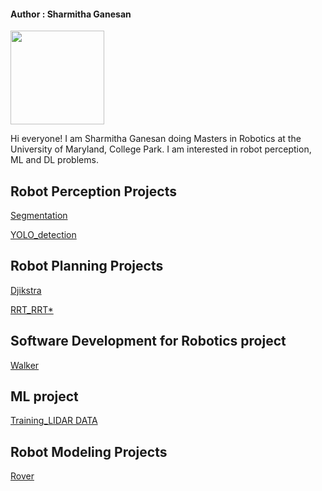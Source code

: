 ####                                                           Author  :  Sharmitha Ganesan

<img src="https://user-images.githubusercontent.com/90351952/207928179-815fc69d-0f55-4811-bafe-c4089edf0810.png" width="150" height="150">

Hi everyone! I am Sharmitha Ganesan doing Masters in Robotics at the University of Maryland, College Park. I am interested in robot perception, ML and DL problems. 

## Robot Perception Projects

[Segmentation](https://github.com/sharmithag/segmented_pointcloud_research) 

[YOLO_detection](https://github.com/sharmithag/human-detection-tracking-cpp)

## Robot Planning Projects

[Djikstra](https://github.com/sharmithag/Planning_Dijkstra)

[RRT_RRT*](https://github.com/sharmithag/Planning_RRT)


## Software Development for Robotics project

[Walker](https://github.com/sharmithag/chitti_walker)

## ML project

[Training_LIDAR DATA](https://github.com/sharmithag/ML_Training-LiDaR-data)

## Robot Modeling Projects

[Rover](https://github.com/sharmithag/Modelling_rover_with_arm)



